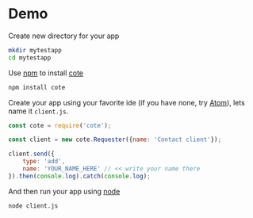# Demo

Create new directory for your app
``` bash
mkdir mytestapp
cd mytestapp
```

Use [npm](https://www.npmjs.com/) to install [cote](https://github.com/dashersw/cote)
``` bash
npm install cote
```

Create your app using your favorite ide (if you have none, try [Atom](https://atom.io/)), lets name it `client.js`.
``` javascript
const cote = require('cote');

const client = new cote.Requester({name: 'Contact client'});

client.send({
	type: 'add',
	name: 'YOUR_NAME_HERE' // << write your name there
}).then(console.log).catch(console.log);
```

And then run your app using [node](https://nodejs.org/en/)
``` bash
node client.js
```